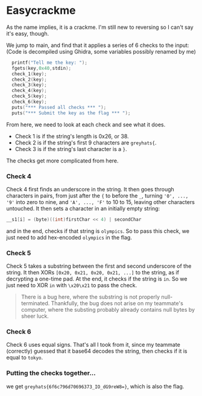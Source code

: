 # Easycrackme

As the name implies, it is a crackme. I'm still new to reversing so I can't say it's easy, though.

We jump to main, and find that it applies a series
of 6 checks to the input: (Code is decompiled using Ghidra, some variables possibly renamed by me)

```c
  printf("Tell me the key: ");
  fgets(key,0x40,stdin);
  check_1(key);
  check_2(key);
  check_3(key);
  check_4(key);
  check_5(key);
  check_6(key);
  puts("*** Passed all checks *** ");
  puts("*** Submit the key as the flag *** ");
```

From here, we need to look at each check and see what it does.

- Check 1 is if the string's length is 0x26, or 38.
- Check 2 is if the string's first 9 characters are `greyhats{`.
- Check 3 is if the string's last character is a `}`.

The checks get more complicated from here.

### Check 4

Check 4 first finds an underscore in the string. It then goes through characters in pairs, from just after the `{` to before the `_`, turning `'0', ..., '9'` into zero to nine, and 
`'A', ..., 'F'` to 10 to 15, leaving other characters untouched. It then sets a character in an initially empty string:
```c
__s1[i] = (byte)((int)firstChar << 4) | secondChar
```
and in the end, checks if that string is `olympics`. So to pass this check, we just need to add hex-encoded `olympics` in the flag.

### Check 5

Check 5 takes a substring between the first and second underscore of the string. It then XORs `[0x20, 0x21, 0x20, 0x21, ...]` to the string, as if decrypting a one-time pad. At the end, it checks if the string is `in`. So we just need to XOR `in` with `\x20\x21` to pass the check.

> There is a bug here, where the substring is not properly null-terminated. Thankfully, the bug does not arise on my teammate's computer, where the substing probably already contains null bytes by sheer luck.

### Check 6

Check 6 uses equal signs. That's all I took from it, since my
teammate (correctly) guessed that it base64 decodes the string, then checks if it is equal to `tokyo`.

### Putting the checks together...

we get `greyhats{6f6c796d70696373_IO_dG9reW8=}`, which is also the flag.